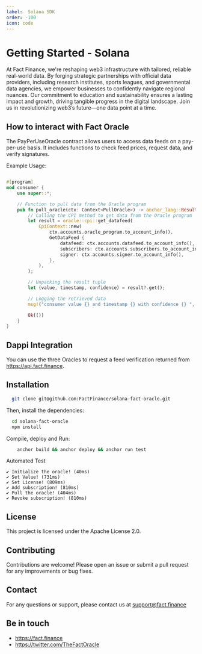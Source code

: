 ```yaml
---
label:  Solana SDK
order: -100
icon: code 
---
```


# Getting Started - Solana 

At Fact Finance, we're reshaping web3 infrastructure with tailored, reliable real-world data. By forging strategic partnerships with official data providers, including research institutes, sports leagues, and governmental data agencies, we empower businesses to confidently navigate regional nuances. Our commitment to education and sustainability ensures a lasting impact and growth, driving tangible progress in the digital landscape. Join us in revolutionizing web3’s future—one data point at a time.


## How to interact with Fact Oracle

The PayPerUseOracle contract allows users to access data feeds on a pay-per-use basis. It includes functions to check feed prices, request data, and verify signatures.

Example Usage:

```rust

#[program]
mod consumer {
    use super::*;

    // Function to pull data from the Oracle program
    pub fn pull_oracle(ctx: Context<PullOracle>) -> anchor_lang::Result<()> {   
        // Calling the CPI method to get data from the Oracle program     
        let result = oracle::cpi::get_datafeed(
            CpiContext::new(
                ctx.accounts.oracle_program.to_account_info(),                
                GetDataFeed {
                    datafeed: ctx.accounts.datafeed.to_account_info(),
                    subscribers: ctx.accounts.subscribers.to_account_info(),
                    signer: ctx.accounts.signer.to_account_info(),
                },
            ),             
        );

        // Unpacking the result tuple
        let (value, timestamp, confidence) = result?.get();

        // Logging the retrieved data
        msg!("consumer value {} and timestamp {} with confidence {} ", value, timestamp, confidence);

        Ok(())
    }
}
```


## Dappi Integration
You can use the three Oracles to request a feed verification returned from https://api.fact.finance.

    
## Installation

```bash
  git clone git@github.com:FactFinance/solana-fact-oracle.git
```

Then, install the dependencies:

```bash
  cd solana-fact-oracle
  npm install
```


Compile, deploy and Run:

```bash
    anchor build && anchor deploy && anchor run test
```


Automated Test 
  
    ✔ Initialize the oracle! (40ms)
    ✔ Set Value! (731ms)
    ✔ Set License! (809ms)
    ✔ Add subscription! (810ms)
    ✔ Pull the oracle! (404ms)
    ✔ Revoke subscription! (810ms)

## License

This project is licensed under the Apache License 2.0. 

## Contributing

Contributions are welcome! Please open an issue or submit a pull request for any improvements or bug fixes.

## Contact

For any questions or support, please contact us at support@fact.finance

## Be in touch
  - https://fact.finance
  - https://twitter.com/TheFactOracle


